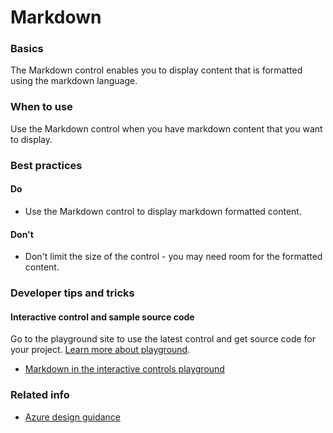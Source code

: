 ﻿# Markdown

 
<a name="basics"></a>
### Basics
The Markdown control enables you to display content that is formatted using the markdown language.


<!-- TODO get an IMAGE to embed here -->

<!-- TODO get an SAMPLE CODE to embed here -->

 
<a name="when-to-use"></a>
### When to use
Use the Markdown control when you have markdown content that you want to display. 


 
<a name="best-practices"></a>
### Best practices


<a name="best-practices-do"></a>
#### Do

* Use the Markdown control to display markdown formatted content.

<a name="best-practices-don-t"></a>
#### Don&#39;t

* Don't limit the size of the control - you may need room for the formatted content.



 
<a name="developer-tips-and-tricks"></a>
### Developer tips and tricks



<a name="developer-tips-and-tricks-interactive-control-and-sample-source-code"></a>
#### Interactive control and sample source code
Go to the playground site to use the latest control and get source code for your project.  [Learn more about playground](./top-extensions-controls-playground.md).

*  <a href="https://ms.portal.azure.com/?Microsoft_Azure_Playground=true#blade/Microsoft_Azure_Playground/ControlsIndexBlade/Markdown_create_Playground" target="_blank">Markdown in the interactive controls playground</a>




 
<a name="related-info"></a>
### Related info

<!-- TODO link to Figma -->

* [Azure design guidance](http://aka.ms/portalfx/design)


